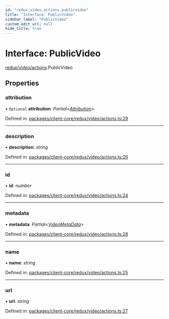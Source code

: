 ```yaml
---
id: "redux_video_actions.publicvideo"
title: "Interface: PublicVideo"
sidebar_label: "PublicVideo"
custom_edit_url: null
hide_title: true
---
```


# Interface: PublicVideo

[redux/video/actions](../modules/redux_video_actions.md).PublicVideo

## Properties

### attribution

• `Optional` **attribution**: *Partial*<[*Attribution*](redux_video_actions.attribution.md)\>

Defined in: [packages/client-core/redux/video/actions.ts:29](https://github.com/xr3ngine/xr3ngine/blob/66a84a950/packages/client-core/redux/video/actions.ts#L29)

___

### description

• **description**: *string*

Defined in: [packages/client-core/redux/video/actions.ts:26](https://github.com/xr3ngine/xr3ngine/blob/66a84a950/packages/client-core/redux/video/actions.ts#L26)

___

### id

• **id**: *number*

Defined in: [packages/client-core/redux/video/actions.ts:24](https://github.com/xr3ngine/xr3ngine/blob/66a84a950/packages/client-core/redux/video/actions.ts#L24)

___

### metadata

• **metadata**: *Partial*<[*VideoMetaData*](redux_video_actions.videometadata.md)\>

Defined in: [packages/client-core/redux/video/actions.ts:28](https://github.com/xr3ngine/xr3ngine/blob/66a84a950/packages/client-core/redux/video/actions.ts#L28)

___

### name

• **name**: *string*

Defined in: [packages/client-core/redux/video/actions.ts:25](https://github.com/xr3ngine/xr3ngine/blob/66a84a950/packages/client-core/redux/video/actions.ts#L25)

___

### url

• **url**: *string*

Defined in: [packages/client-core/redux/video/actions.ts:27](https://github.com/xr3ngine/xr3ngine/blob/66a84a950/packages/client-core/redux/video/actions.ts#L27)
